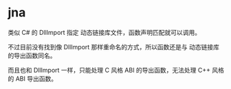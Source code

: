 # jna

类似 C# 的 DllImport 指定 动态链接库文件，函数声明匹配就可以调用。

不过目前没有找到像 DllImport 那样重命名的方式，所以函数还是与 动态链接库 的导出函数同名。

而且也和 DllImport 一样，只能处理 C 风格 ABI 的导出函数，无法处理 C++ 风格的 ABI 导出函数。
